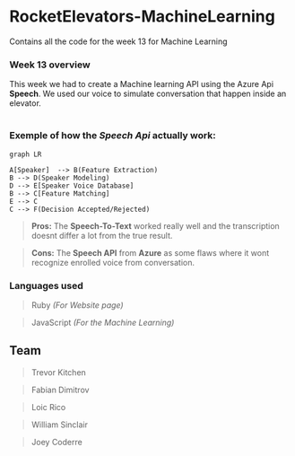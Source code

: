 # RocketElevators-MachineLearning
Contains all the code for the week 13 for Machine Learning

### Week 13 overview

This week we had to create a Machine learning API using the Azure Api  **Speech**.
We used our voice to simulate conversation that happen inside an elevator.


#
### Exemple of how the  *Speech Api* actually work:

```mermaid
graph LR

A[Speaker]  --> B(Feature Extraction)
B --> D(Speaker Modeling)
D --> E[Speaker Voice Database]
B --> C[Feature Matching]
E --> C
C --> F(Decision Accepted/Rejected)
```

> **Pros:** The **Speech-To-Text** worked really well and the transcription doesnt differ a lot from the true result.


> **Cons:** The **Speech API** from  **Azure** as some flaws where it wont recognize enrolled voice from conversation.



### Languages used 

> Ruby *(For Website page)*

> JavaScript *(For the Machine Learning)*


## Team

 > Trevor Kitchen

 > Fabian Dimitrov 

 > Loic Rico

 > William Sinclair
​

 > Joey Coderre 
​
​
